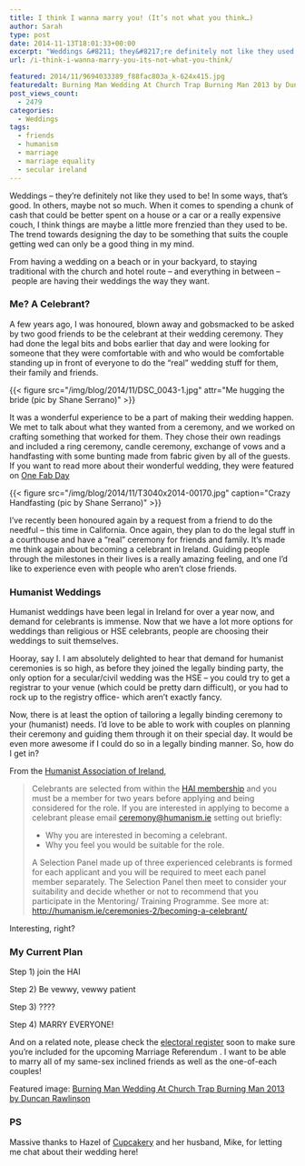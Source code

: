 ```yaml
---
title: I think I wanna marry you! (It’s not what you think…)
author: Sarah
type: post
date: 2014-11-13T18:01:33+00:00
excerpt: "Weddings &#8211; they&#8217;re definitely not like they used to be! In some ways, that's good."
url: /i-think-i-wanna-marry-you-its-not-what-you-think/

featured: 2014/11/9694033389_f88fac803a_k-624x415.jpg
featuredalt: Burning Man Wedding At Church Trap Burning Man 2013 by Duncan Rawlinson
post_views_count:
  - 2479
categories:
  - Weddings
tags:
  - friends
  - humanism
  - marriage
  - marriage equality
  - secular ireland
---
```



Weddings &#8211; they&#8217;re definitely not like they used to be! In some ways, that&#8217;s good. In others, maybe not so much. When it comes to spending a chunk of cash that could be better spent on a house or a car or a really expensive couch, I think things are maybe a little more frenzied than they used to be. The trend towards designing the day to be something that suits the couple getting wed can only be a good thing in my mind.

From having a wedding on a beach or in your backyard, to staying traditional with the church and hotel route &#8211; and everything in between &#8211; people are having their weddings the way they want.

### Me? A Celebrant?

A few years ago, I was honoured, blown away and gobsmacked to be asked by two good friends to be the celebrant at their wedding ceremony. They had done the legal bits and bobs earlier that day and were looking for someone that they were comfortable with and who would be comfortable standing up in front of everyone to do the &#8220;real&#8221; wedding stuff for them, their family and friends.

{{< figure src="/img/blog/2014/11/DSC_0043-1.jpg" attr="Me hugging the bride (pic by Shane Serrano)" >}}

It was a wonderful experience to be a part of making their wedding happen. We met to talk about what they wanted from a ceremony, and we worked on crafting something that worked for them. They chose their own readings and included a ring ceremony, candle ceremony, exchange of vows and a handfasting with some bunting made from fabric given by all of the guests. If you want to read more about their wonderful wedding, they were featured on <a href="http://onefabday.com/diy-rock-n-roll-wedding/" target="_blank">One Fab Day</a>

{{< figure src="/img/blog/2014/11/T3040x2014-00170.jpg" caption="Crazy Handfasting (pic by Shane Serrano)" >}}

I&#8217;ve recently been honoured again by a request from a friend to do the needful &#8211; this time in California. Once again, they plan to do the legal stuff in a courthouse and have a &#8220;real&#8221; ceremony for friends and family. It&#8217;s made me think again about becoming a celebrant in Ireland. Guiding people through the milestones in their lives is a really amazing feeling, and one I&#8217;d like to experience even with people who aren&#8217;t close friends.

### Humanist Weddings

Humanist weddings have been legal in Ireland for over a year now, and demand for celebrants is immense. Now that we have a lot more options for weddings than religious or HSE celebrants, people are choosing their weddings to suit themselves. 

Hooray, say I. I am absolutely delighted to hear that demand for humanist ceremonies is so high, as before they joined the legally binding party, the only option for a secular/civil wedding was the HSE &#8211; you could try to get a registrar to your venue (which could be pretty darn difficult), or you had to rock up to the registry office- which aren&#8217;t exactly fancy.

Now, there is at least the option of tailoring a legally binding ceremony to your (humanist) needs. I&#8217;d love to be able to work with couples on planning their ceremony and guiding them through it on their special day. It would be even more awesome if I could do so in a legally binding manner. So, how do I get in?

From the [Humanist Association of Ireland][3],

> Celebrants are selected from within the [HAI membership][4] and you must be a member for two years before applying and being considered for the role. If you are interested in applying to become a celebrant please email <ceremony@humanism.ie> setting out briefly:
> 
>   * Why you are interested in becoming a celebrant.
>   * Why you feel you would be suitable for the role.
> 
> A Selection Panel made up of three experienced celebrants is formed for each applicant and you will be required to meet each panel member separately. The Selection Panel then meet to consider your suitability and decide whether or not to recommend that you participate in the Mentoring/ Training Programme.
> See more at: <http://humanism.ie/ceremonies-2/becoming-a-celebrant/>

Interesting, right?

### My Current Plan

Step 1) join the HAI

Step 2) Be vewwy, vewwy patient

Step 3) ????

Step 4) MARRY EVERYONE!

And on a related note, please check the <a href="http://www.checktheregister.ie/" target="_blank">electoral register</a> soon to make sure you&#8217;re included for the upcoming Marriage Referendum . I want to be able to marry all of my same-sex inclined friends as well as the one-of-each couples!

Featured image: [Burning Man Wedding At Church Trap Burning Man 2013 by Duncan Rawlinson](https://www.flickr.com/photos/thelastminute/9694033389)

### PS

Massive thanks to Hazel of <a href="http://www.cupcakerys.com/" target="_blank">Cupcakery</a> and her husband, Mike, for letting me chat about their wedding here!

 [1]: /img/blog/2014/11/DSC_0043-1.jpg
 [2]: /img/blog/2014/11/T3040x2014-00170.jpg
 [3]: http://humanism.ie/2013/06/legal-humanist-marriages-at-last/
 [4]: http://humanism.ie/getinvolved/membership-page/